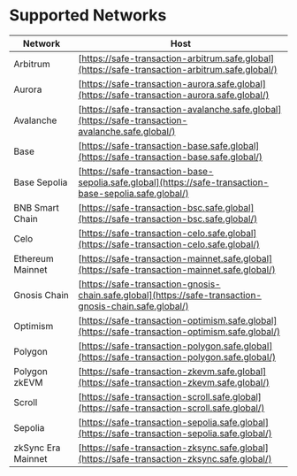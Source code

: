 # Supported Networks


| Network                      | Host                                                                                                     |
| ---------------------------- | -------------------------------------------------------------------------------------------------------- |
| Arbitrum                     | [https://safe-transaction-arbitrum.safe.global](https://safe-transaction-arbitrum.safe.global/)          |
| Aurora                       | [https://safe-transaction-aurora.safe.global](https://safe-transaction-aurora.safe.global/)              |
| Avalanche                    | [https://safe-transaction-avalanche.safe.global](https://safe-transaction-avalanche.safe.global/)        |
| Base                         | [https://safe-transaction-base.safe.global](https://safe-transaction-base.safe.global/)                  |
| Base Sepolia                 | [https://safe-transaction-base-sepolia.safe.global](https://safe-transaction-base-sepolia.safe.global/)  |
| BNB Smart Chain              | [https://safe-transaction-bsc.safe.global](https://safe-transaction-bsc.safe.global/)                    |
| Celo                         | [https://safe-transaction-celo.safe.global](https://safe-transaction-celo.safe.global/)                  |
| Ethereum Mainnet             | [https://safe-transaction-mainnet.safe.global](https://safe-transaction-mainnet.safe.global/)            |
| Gnosis Chain                 | [https://safe-transaction-gnosis-chain.safe.global](https://safe-transaction-gnosis-chain.safe.global/)  |
| Optimism                     | [https://safe-transaction-optimism.safe.global](https://safe-transaction-optimism.safe.global/)          |
| Polygon                      | [https://safe-transaction-polygon.safe.global](https://safe-transaction-polygon.safe.global/)            |
| Polygon zkEVM                | [https://safe-transaction-zkevm.safe.global](https://safe-transaction-zkevm.safe.global/)                |
| Scroll                       | [https://safe-transaction-scroll.safe.global](https://safe-transaction-scroll.safe.global/)              |
| Sepolia                      | [https://safe-transaction-sepolia.safe.global](https://safe-transaction-sepolia.safe.global/)            |
| zkSync Era Mainnet           | [https://safe-transaction-zksync.safe.global](https://safe-transaction-zksync.safe.global/)              |
